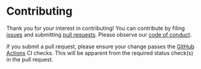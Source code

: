# Contributing

Thank you for your interest in contributing! You can contribute by filing [issues](https://github.com/stepchowfun/base16-circus-scheme/issues) and submitting [pull requests](https://github.com/stepchowfun/base16-circus-scheme/pulls). Please observe our [code of conduct](https://github.com/stepchowfun/base16-circus-scheme/blob/main/CODE_OF_CONDUCT.md).

If you submit a pull request, please ensure your change passes the [GitHub Actions](https://github.com/stepchowfun/base16-circus-scheme/actions) CI checks. This will be apparent from the required status check(s) in the pull request.
